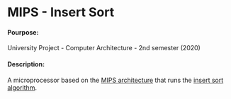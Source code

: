 <h1>MIPS - Insert Sort</h1>
<h4>Pourpose:</h4><p>University Project - Computer Architecture - 2nd semester (2020)</p>
<h4>Description:</h4> <p>A microprocessor based on the <a href="https://en.wikipedia.org/wiki/MIPS_architecture" target="_blank">MIPS architecture</a> that runs the <a href="https://www.geeksforgeeks.org/insertion-sort/" target="_blank">insert sort algorithm</a>.</p>
